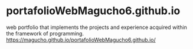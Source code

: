 # portafolioWebMagucho6.github.io
web portfolio that implements the projects and experience acquired within the framework of programming.
https://magucho.github.io/portafolioWebMagucho6.github.io/
